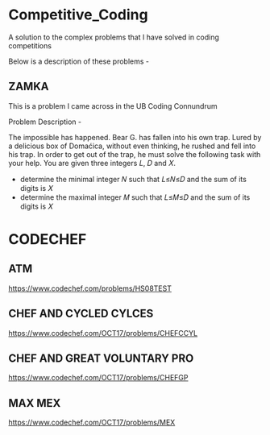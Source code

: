 # Competitive_Coding
A solution to the complex problems that I have solved in coding competitions

Below is a description of these problems - 

## ZAMKA

This is a problem I came across in the UB Coding Connundrum

Problem Description - 

The impossible has happened. Bear G. has fallen into his own trap. Lured by a delicious box of Domaćica, without even thinking, he rushed and fell into his trap. In order to get out of the trap, he must solve the following task with your help. You are given three integers 𝐿, 𝐷 and 𝑋.
 - determine the minimal integer 𝑁 such that 𝐿≤𝑁≤𝐷 and the sum of its digits is 𝑋
 - determine the maximal integer 𝑀 such that 𝐿≤𝑀≤𝐷 and the sum of its digits is 𝑋

# CODECHEF

## ATM

https://www.codechef.com/problems/HS08TEST

## CHEF AND CYCLED CYLCES

https://www.codechef.com/OCT17/problems/CHEFCCYL

## CHEF AND GREAT VOLUNTARY PRO

https://www.codechef.com/OCT17/problems/CHEFGP

## MAX MEX 

https://www.codechef.com/OCT17/problems/MEX

